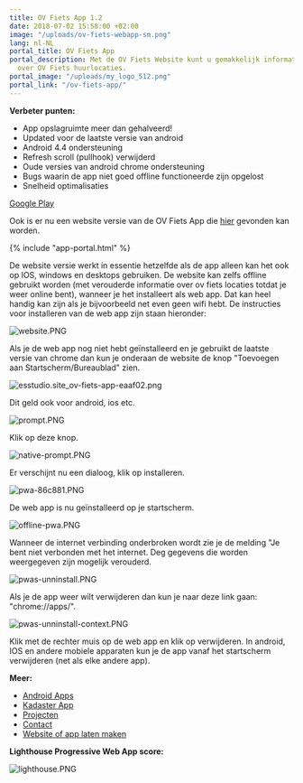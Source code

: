 ```yaml
---
title: OV Fiets App 1.2
date: 2018-07-02 15:58:00 +02:00
image: "/uploads/ov-fiets-webapp-sm.png"
lang: nl-NL
portal_title: OV Fiets App
portal_description: Met de OV Fiets Website kunt u gemakkelijk informatie opzoeken
  over OV Fiets huurlocaties.
portal_image: "/uploads/my_logo_512.png"
portal_link: "/ov-fiets-app/"
---
```


**Verbeter punten:**

* App opslagruimte meer dan gehalveerd!
* Updated voor de laatste versie van android
* Android 4.4 ondersteuning
* Refresh scroll (pullhook) verwijderd
* Oude versies van android chrome ondersteuning
* Bugs waarin de app niet goed offline functioneerde zijn opgelost
* Snelheid optimalisaties

[Google Play](https://play.google.com/store/apps/details?id=com.EchoSierraStudio.Ov_Fiets_App)

Ook is er nu een website versie van de OV Fiets App die [hier](https://esstudio.site/ov-fiets-app/) gevonden kan worden. 

{% include "app-portal.html" %}

De website versie werkt in essentie hetzelfde als de app alleen kan het ook op IOS, windows en desktops gebruiken. De website kan zelfs offline gebruikt worden (met verouderde informatie over ov fiets locaties totdat je weer online bent), wanneer je het installeert als web app. Dat kan heel handig kan zijn als je bijvoorbeeld net even geen wifi hebt. De instructies voor installeren van de web app zijn staan hieronder:

![website.PNG](/uploads/website.PNG)

Als je de web app nog niet hebt geïnstalleerd en je gebruikt de laatste versie van chrome dan kun je onderaan de website de knop "Toevoegen aan Startscherm/Bureaublad" zien.

![esstudio.site_ov-fiets-app-eaaf02.png](/uploads/esstudio.site_ov-fiets-app-eaaf02.png)

Dit geld ook voor android, ios etc.

![prompt.PNG](/uploads/prompt.PNG)

Klik op deze knop.

![native-prompt.PNG](/uploads/native-prompt.PNG)

Er verschijnt nu een dialoog, klik op installeren.

![pwa-86c881.PNG](/uploads/pwa-86c881.PNG)

De web app is nu geïnstalleerd op je startscherm.

![offline-pwa.PNG](/uploads/offline-pwa.PNG)

Wanneer de internet verbinding onderbroken wordt zie je de melding "Je bent niet verbonden met het internet. Deg gegevens die worden weergegeven zijn mogelijk verouderd.

![pwas-unninstall.PNG](/uploads/pwas-unninstall.PNG)

Als je de app weer wilt verwijderen dan kun je naar deze link gaan: "chrome://apps/".

![pwas-unninstall-context.PNG](/uploads/pwas-unninstall-context.PNG)

Klik met de rechter muis op de web app en klik op verwijderen. In android, IOS en andere mobiele apparaten kun je de app vanaf het startscherm verwijderen (net als elke andere app).

**Meer:**

* [Android Apps](https://play.google.com/store/apps/developer?id=EchoSierraStudio)
* [Kadaster App](https://play.google.com/store/apps/details?id=com.EchoSierraStudio.Kadaster_Kaart)
* [Projecten](https://esstudio.site/)
* [Contact](https://esstudio.site/contact)
* [Website of app laten maken](https://esstudio.site/contact)

**Lighthouse Progressive Web App score:**

![lighthouse.PNG](/uploads/lighthouse.PNG)